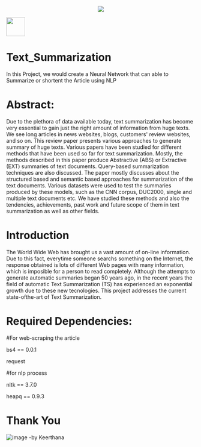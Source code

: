 <p align="center">
  <img src="https://capsule-render.vercel.app/api?type=waving&color=auto&height=300&section=header&text=Hey%20Everyone&fontSize=90" />
</p>
<a href="https://www.instagram.com/keerthana3359">
  <img height="50" src="https://user-images.githubusercontent.com/46517096/166974368-9798f39f-1f46-499c-b14e-81f0a3f83a06.png"/>
</a>

# Text_Summarization
In this Project, we would create a Neural Network that can able to Summarize or shortent the Article using NLP

# Abstract:
Due to the plethora of data available today, text summarization has become very essential to gain just the right amount of information from huge texts. We see long articles in news websites, blogs, customers' review websites, and so on. This review paper presents various approaches to generate summary of huge texts. Various papers have been studied for different methods that have been used so far for text summarization. Mostly, the methods described in this paper produce Abstractive (ABS) or Extractive (EXT) summaries of text documents. Query-based summarization techniques are also discussed. The paper mostly discusses about the structured based and semantic based approaches for summarization of the text documents. Various datasets were used to test the summaries produced by these models, such as the CNN corpus, DUC2000, single and multiple text documents etc.
 We have studied these methods and also the tendencies, achievements, past work and future scope of them in text summarization as well as other fields.
 
# Introduction
The World Wide Web has brought us a
vast amount of on-line information. Due
to this fact, everytime someone searchs
something on the Internet, the response
obtained is lots of different Web pages with
many information, which is imposible for a
person to read completely. Although the
attempts to generate automatic summaries
began 50 years ago, in the recent years
the field of automatic Text Summarization
(TS) has experienced an exponential
growth due to these new
tecnologies.
This project addresses the current state-ofthe-art of Text Summarization.
# Required Dependencies:
#For web-scraping the article

bs4 == 0.0.1

request

#for nlp process

nltk == 3.7.0

heapq == 0.9.3

# Thank You

![image](https://user-images.githubusercontent.com/114254543/192037776-bef511f2-9c72-4498-bfa2-773371ea8599.png)
-by Keerthana
